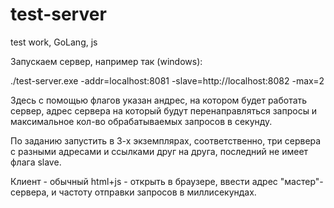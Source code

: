 # test-server
test work, GoLang, js

Запускаем сервер, например так (windows):

./test-server.exe -addr=localhost:8081 -slave=http://localhost:8082 -max=2

Здесь с помощью флагов указан андрес, на котором будет работать сервер, адрес сервера на который будут перенаправляться запросы и максимальное кол-во обрабатываемых запросов в секунду.

По заданию запустить в 3-х экземплярах, соответственно, три сервера с разными адресами и ссылками друг на друга, последний не имеет флага slave.

Клиент - обычный html+js - открыть в браузере, ввести адрес "мастер"-сервера, и частоту отправки запросов в миллисекундах.
